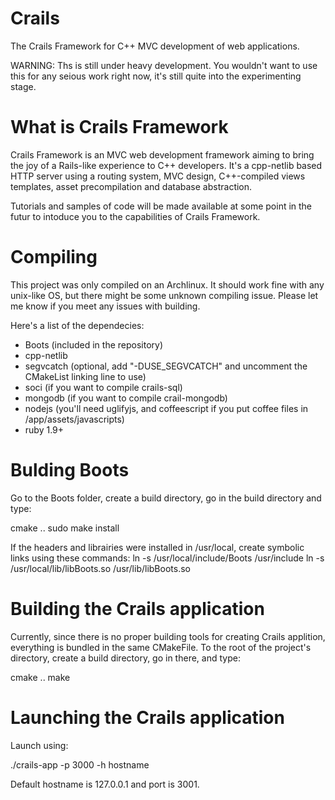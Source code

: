 Crails
======

The Crails Framework for C++ MVC development of web applications.

WARNING: Ths is still under heavy development. You wouldn't want to use this for any seious work right now,
it's still quite into the experimenting stage.

What is Crails Framework
======
Crails Framework is an MVC web development framework aiming to bring the joy of a Rails-like experience to C++
developers.
It's a cpp-netlib based HTTP server using a routing system, MVC design, C++-compiled views templates, asset
precompilation and database abstraction.

Tutorials and samples of code will be made available at some point in the futur to intoduce you to the capabilities
of Crails Framework.

Compiling
======
This project was only compiled on an Archlinux. It should work fine with any unix-like OS, but there might be some
unknown compiling issue. Please let me know if you meet any issues with building.

Here's a list of the dependecies:
- Boots (included in the repository)
- cpp-netlib
- segvcatch (optional, add "-DUSE_SEGVCATCH" and uncomment the CMakeList linking line to use)
- soci (if you want to compile crails-sql)
- mongodb (if you want to compile crail-mongodb)
- nodejs (you'll need uglifyjs, and coffeescript if you put coffee files in /app/assets/javascripts)
- ruby 1.9+

Bulding Boots
=====
Go to the Boots folder, create a build directory, go in the build directory and type:

cmake ..
sudo make install

If the headers and librairies were installed in /usr/local, create symbolic links using these commands:
ln -s /usr/local/include/Boots /usr/include
ln -s /usr/local/lib/libBoots.so /usr/lib/libBoots.so

Building the Crails application
======
Currently, since there is no proper building tools for creating Crails applition, everything is bundled in the
same CMakeFile.
To the root of the project's directory, create a build directory, go in there, and type:

cmake ..
make

Launching the Crails application
=====
Launch using:

./crails-app -p 3000 -h hostname

Default hostname is 127.0.0.1 and port is 3001.


